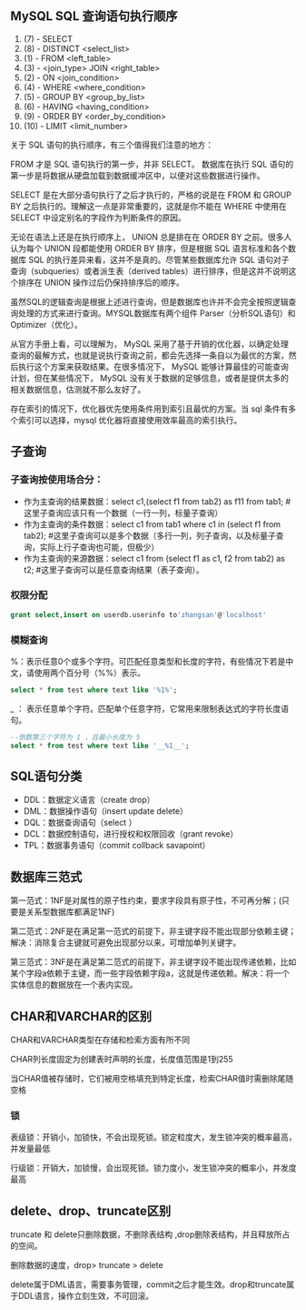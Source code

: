 



## MySQL SQL 查询语句执行顺序
1. (7) - SELECT
2. (8) - DISTINCT <select_list>
3. (1) - FROM <left_table>
4. (3) - <join_type> JOIN <right_table>
5. (2) - ON <join_condition>
6. (4) - WHERE <where_condition>
7. (5) - GROUP BY <group_by_list>
8. (6) - HAVING <having_condition>
9. (9) - ORDER BY <order_by_condition>
10. (10) - LIMIT <limit_number>

关于 SQL 语句的执行顺序，有三个值得我们注意的地方：

FROM 才是 SQL 语句执行的第一步，并非 SELECT。 数据库在执行 SQL 语句的第一步是将数据从硬盘加载到数据缓冲区中，以便对这些数据进行操作。

SELECT 是在大部分语句执行了之后才执行的，严格的说是在 FROM 和 GROUP BY 之后执行的。理解这一点是非常重要的，这就是你不能在 WHERE 中使用在 SELECT 中设定别名的字段作为判断条件的原因。

无论在语法上还是在执行顺序上， UNION 总是排在在 ORDER BY 之前。很多人认为每个 UNION 段都能使用 ORDER BY 排序，但是根据 SQL 语言标准和各个数据库 SQL 的执行差异来看，这并不是真的。尽管某些数据库允许 SQL 语句对子查询（subqueries）或者派生表（derived tables）进行排序，但是这并不说明这个排序在 UNION 操作过后仍保持排序后的顺序。

虽然SQL的逻辑查询是根据上述进行查询，但是数据库也许并不会完全按照逻辑查询处理的方式来进行查询。MYSQL数据库有两个组件 Parser（分析SQL语句）和 Optimizer（优化）。

从官方手册上看，可以理解为， MySQL 采用了基于开销的优化器，以确定处理查询的最解方式，也就是说执行查询之前，都会先选择一条自以为最优的方案，然后执行这个方案来获取结果。在很多情况下， MySQL 能够计算最佳的可能查询计划，但在某些情况下， MySQL 没有关于数据的足够信息，或者是提供太多的相关数据信息，估测就不那么友好了。

存在索引的情况下，优化器优先使用条件用到索引且最优的方案。当 sql 条件有多个索引可以选择，mysql 优化器将直接使用效率最高的索引执行。


## 子查询
### 子查询按使用场合分：
- 作为主查询的结果数据：select c1,(select f1 from tab2) as f11 from tab1; #这里子查询应该只有一个数据（一行一列，标量子查询）
- 作为主查询的条件数据：select c1 from tab1 where c1 in (select f1 from tab2); #这里子查询可以是多个数据（多行一列，列子查询，以及标量子查询，实际上行子查询也可能，但极少）
- 作为主查询的来源数据：select c1 from (select f1 as c1, f2 from tab2) as t2; #这里子查询可以是任意查询结果（表子查询）。

### 权限分配
```sql
grant select,insert on userdb.userinfo to'zhangsan'@'localhost'
```

### 模糊查询
%：表示任意0个或多个字符。可匹配任意类型和长度的字符，有些情况下若是中文，请使用两个百分号（%%）表示。

```sql
select * from test where text like '%1%';
```

_ ： 表示任意单个字符。匹配单个任意字符，它常用来限制表达式的字符长度语句。
```sql
--倒数第三个字符为 1 ，且最小长度为 5
select * from test where text like '__%1__';
```


## SQL语句分类
- DDL：数据定义语言（create drop）
- DML：数据操作语句（insert update delete）
- DQL：数据查询语句（select ）
- DCL：数据控制语句，进行授权和权限回收（grant revoke）
- TPL：数据事务语句（commit collback savapoint）


## 数据库三范式
第一范式：1NF是对属性的原子性约束，要求字段具有原子性，不可再分解；(只要是关系型数据库都满足1NF)

第二范式：2NF是在满足第一范式的前提下，非主键字段不能出现部分依赖主键；解决：消除复合主键就可避免出现部分以来，可增加单列关键字。

第三范式：3NF是在满足第二范式的前提下，非主键字段不能出现传递依赖，比如某个字段a依赖于主键，而一些字段依赖字段a，这就是传递依赖。解决：将一个实体信息的数据放在一个表内实现。
  

  
## CHAR和VARCHAR的区别
CHAR和VARCHAR类型在存储和检索方面有所不同

CHAR列长度固定为创建表时声明的长度，长度值范围是1到255

当CHAR值被存储时，它们被用空格填充到特定长度，检索CHAR值时需删除尾随空格


### 锁
表级锁：开销小，加锁快，不会出现死锁。锁定粒度大，发生锁冲突的概率最高，并发量最低

行级锁：开销大，加锁慢，会出现死锁。锁力度小，发生锁冲突的概率小，并发度最高
  


## delete、drop、truncate区别
truncate 和 delete只删除数据，不删除表结构 ,drop删除表结构，并且释放所占的空间。

删除数据的速度，drop> truncate > delete

delete属于DML语言，需要事务管理，commit之后才能生效。drop和truncate属于DDL语言，操作立刻生效，不可回滚。



